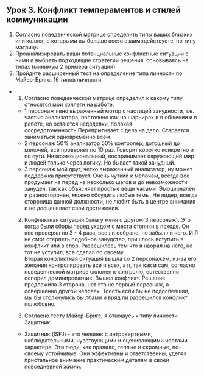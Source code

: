 ## Урок 3. Конфликт темпераментов и стилей коммуникации
1. Согласно поведенческой матрице определить типы ваших близких или коллег, с которыми вы больше всего взаимодействуете, по типу матрицы
2. Проанализировать ваши потенциальные конфликтные ситуации с ними и выбрать подходящие стратегии решения, основываясь на типах (минимум 2 примера ситуаций)
3. Пройдите расширенный тест на определение типа личности по Майер-Бригс. 16 типов личности

- 1. Согласно поведенческой матрице определил к какому типу относятся мои коллеги на работе.
    - 1 персонаж явно выраженный мотор с частицей занудности, т.е. частью анализатора, постоянно как на шарнирах и в общении и в работе, но остаются недоделки, полохая сосредоточенность.Перепрыгивает с дела на дело. Старается заниматься одновременно всем.
    - 2 персонаж 50% анализатор 50% контролер, дотошный до мелочей, все проверяет по 10 раз. Говорит коротко конкретно и по сути. Низкоэмоциональный, воспринимает окружающий мир и людей только через логику. Но бывает такой занудный. 
    - 3 персонаж мой друг, четко выраженный анализатор, ну может поддержка присутствует. Очень чуткий к мелочам, всегда все продумает на перед на несколько шагов и до невозможности зануден, так как объясняет простые вещи часами. Эмоционален и разносторонен, можно обсудить любые темы. Не лидер, всегда стороница данной должности, не любит быть в центре внимания и не дооценивает свои достижения.  

    2. Конфликтная ситуация была у меня с другом(3 персонаж). Это когда были сборы перед уходом с места стоянки в походе. Он все проверял по 3 - 4 раза, все ли собрано, не забыл ли чего. И Я не смог стерпеть подобное занудство, пришлось вступить в конфликт или в спор. Разрешилось тем что я наорал на него, но тот не уступил, все сделал по своему.<br>
    Вторая конфликтная ситуация вышла со 2 персонажем, из-за его желания контролировать все и всех, а я, так как и сам, согласно поведенческой матрице склонен к контролю, естественно оспорил доминировагние. Вышел конфликт. Решение предложила 3 сторона, нет это не первый персонаж, а совершенно другой человек. Тоесть если бы не подоспевший, мы бы столкнулись бы лбами и вряд ли разрешился конфликт полюбовно.<br>

    3. Согласно тесту Майер-Бригс, я отношусь к типу личности Защитник.
    - Защитник (ISFJ) - это человек с интровертными, наблюдательными, чувствующими и оценивающими чертами характера. Эти люди, как правило, теплые и скромные, по-своему устойчивые. Они эффективны и ответственны, уделяя пристальное внимание практическим деталям в своей повседневной жизни.
